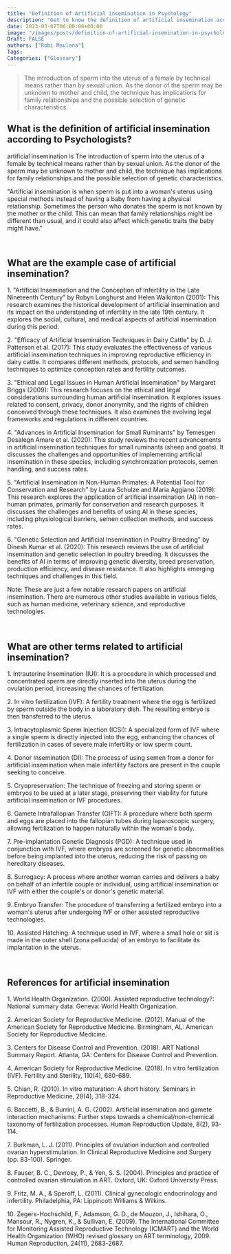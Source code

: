```yaml
---
title: "Definition of Artificial insemination in Psychology"
description: "Get to know the definition of artificial insemination according to psychologists."
date: 2023-03-07T06:00:00+00:00
image: "/images/posts/definition-of-artificial-insemination-in-psychology.jpg"
Draft: FALSE
authors: ["Robi Maulana"]
Tags: 
Categories: ["Glossary"]
---
```






> The introduction of sperm into the uterus of a female by technical means rather than by sexual union. As the donor of the sperm may be unknown to mother and child, the technique has implications for family relationships and the possible selection of genetic characteristics.

## What is the definition of artificial insemination according to Psychologists?

artificial insemination is The introduction of sperm into the uterus of a female by technical means rather than by sexual union. As the donor of the sperm may be unknown to mother and child, the technique has implications for family relationships and the possible selection of genetic characteristics.

"Artificial insemination is when sperm is put into a woman's uterus using special methods instead of having a baby from having a physical relationship. Sometimes the person who donates the sperm is not known by the mother or the child. This can mean that family relationships might be different than usual, and it could also affect which genetic traits the baby might have."

 

## What are the example case of artificial insemination?

1\. "Artificial Insemination and the Conception of Infertility in the Late Nineteenth Century" by Robyn Longhurst and Helen Walkinton (2001): This research examines the historical development of artificial insemination and its impact on the understanding of infertility in the late 19th century. It explores the social, cultural, and medical aspects of artificial insemination during this period.

2\. "Efficacy of Artificial Insemination Techniques in Dairy Cattle" by D. J. Patterson et al. (2017): This study evaluates the effectiveness of various artificial insemination techniques in improving reproductive efficiency in dairy cattle. It compares different methods, protocols, and semen handling techniques to optimize conception rates and fertility outcomes.

3\. "Ethical and Legal Issues in Human Artificial Insemination" by Margaret Briggs (2009): This research focuses on the ethical and legal considerations surrounding human artificial insemination. It explores issues related to consent, privacy, donor anonymity, and the rights of children conceived through these techniques. It also examines the evolving legal frameworks and regulations in different countries.

4\. "Advances in Artificial Insemination for Small Ruminants" by Temesgen Desalegn Amare et al. (2020): This study reviews the recent advancements in artificial insemination techniques for small ruminants (sheep and goats). It discusses the challenges and opportunities of implementing artificial insemination in these species, including synchronization protocols, semen handling, and success rates.

5\. "Artificial Insemination in Non-Human Primates: A Potential Tool for Conservation and Research" by Laura Schulze and Maria Aggiano (2019): This research explores the application of artificial insemination (AI) in non-human primates, primarily for conservation and research purposes. It discusses the challenges and benefits of using AI in these species, including physiological barriers, semen collection methods, and success rates.

6\. "Genetic Selection and Artificial Insemination in Poultry Breeding" by Dinesh Kumar et al. (2020): This research reviews the use of artificial insemination and genetic selection in poultry breeding. It discusses the benefits of AI in terms of improving genetic diversity, breed preservation, production efficiency, and disease resistance. It also highlights emerging techniques and challenges in this field.

Note: These are just a few notable research papers on artificial insemination. There are numerous other studies available in various fields, such as human medicine, veterinary science, and reproductive technologies.

 

## What are other terms related to artificial insemination?

1\. Intrauterine Insemination (IUI): It is a procedure in which processed and concentrated sperm are directly inserted into the uterus during the ovulation period, increasing the chances of fertilization.

2\. In vitro fertilization (IVF): A fertility treatment where the egg is fertilized by sperm outside the body in a laboratory dish. The resulting embryo is then transferred to the uterus.

3\. Intracytoplasmic Sperm Injection (ICSI): A specialized form of IVF where a single sperm is directly injected into the egg, enhancing the chances of fertilization in cases of severe male infertility or low sperm count.

4\. Donor Insemination (DI): The process of using semen from a donor for artificial insemination when male infertility factors are present in the couple seeking to conceive.

5\. Cryopreservation: The technique of freezing and storing sperm or embryos to be used at a later stage, preserving their viability for future artificial insemination or IVF procedures.

6\. Gamete Intrafallopian Transfer (GIFT): A procedure where both sperm and eggs are placed into the fallopian tubes during laparoscopic surgery, allowing fertilization to happen naturally within the woman's body.

7\. Pre-implantation Genetic Diagnosis (PGD): A technique used in conjunction with IVF, where embryos are screened for genetic abnormalities before being implanted into the uterus, reducing the risk of passing on hereditary diseases.

8\. Surrogacy: A process where another woman carries and delivers a baby on behalf of an infertile couple or individual, using artificial insemination or IVF with either the couple's or donor's genetic material.

9\. Embryo Transfer: The procedure of transferring a fertilized embryo into a woman's uterus after undergoing IVF or other assisted reproductive technologies.

10\. Assisted Hatching: A technique used in IVF, where a small hole or slit is made in the outer shell (zona pellucida) of an embryo to facilitate its implantation in the uterus.

 

## References for artificial insemination

1\. World Health Organization. (2000). Assisted reproductive technology?: National summary data. Geneva: World Health Organization.

2\. American Society for Reproductive Medicine. (2012). Manual of the American Society for Reproductive Medicine. Birmingham, AL: American Society for Reproductive Medicine.

3\. Centers for Disease Control and Prevention. (2018). ART National Summary Report. Atlanta, GA: Centers for Disease Control and Prevention.

4\. American Society for Reproductive Medicine. (2018). In vitro fertilization (IVF). Fertility and Sterility, 110(4), 680-689.

5\. Chian, R. (2010). In vitro maturation: A short history. Seminars in Reproductive Medicine, 28(4), 318-324.

6\. Baccetti, B., & Burrini, A. G. (2002). Artificial insemination and gamete interaction mechanisms: Further steps towards a chemical/non-chemical taxonomy of fertilization processes. Human Reproduction Update, 8(2), 93-114.

7\. Burkman, L. J. (2011). Principles of ovulation induction and controlled ovarian hyperstimulation. In Clinical Reproductive Medicine and Surgery (pp. 83-100). Springer.

8\. Fauser, B. C., Devroey, P., & Yen, S. S. (2004). Principles and practice of controlled ovarian stimulation in ART. Oxford, UK: Oxford University Press.

9\. Fritz, M. A., & Speroff, L. (2011). Clinical gynecologic endocrinology and infertility. Philadelphia, PA: Lippincott Williams & Wilkins.

10\. Zegers-Hochschild, F., Adamson, G. D., de Mouzon, J., Ishihara, O., Mansour, R., Nygren, K., & Sullivan, E. (2009). The International Committee for Monitoring Assisted Reproductive Technology (ICMART) and the World Health Organization (WHO) revised glossary on ART terminology, 2009. Human Reproduction, 24(11), 2683-2687.

